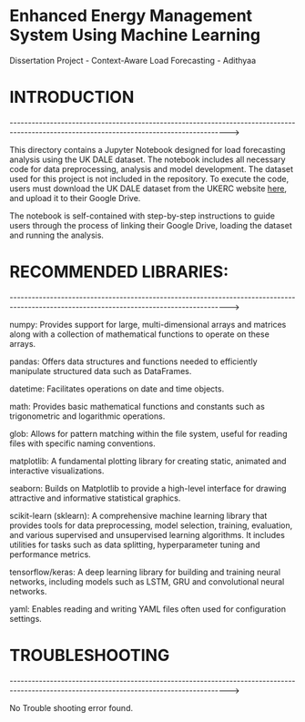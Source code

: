 # Enhanced Energy Management System Using Machine Learning
Dissertation Project - Context-Aware Load Forecasting - Adithyaa

# INTRODUCTION
------------------------------------------------------------------------------------------------------------------------------------------>

This directory contains a Jupyter Notebook designed for load forecasting analysis using the UK DALE dataset. The notebook includes all necessary code for data preprocessing, analysis and model development. The dataset used for this project is not included in the repository. To execute the code, users must download the UK DALE dataset from the UKERC website [here](https://ukerc.rl.ac.uk/cgi-bin/dataDiscover.pl?Action=detail&dataid=7d78f943-f9fe-413b-af52-1816f9d968b0&STerm=UK-DALE&SScope=&GoAct=&AFull=4&AllFilters=&RandKey=&TotHead=TOTHEAD), and upload it to their Google Drive.

The notebook is self-contained with step-by-step instructions to guide users through the process of linking their Google Drive, loading the dataset and running the analysis.

# RECOMMENDED LIBRARIES:
------------------------------------------------------------------------------------------------------------------------------------------>

numpy: Provides support for large, multi-dimensional arrays and matrices along with a collection of mathematical functions to operate on these arrays.

pandas: Offers data structures and functions needed to efficiently manipulate structured data such as DataFrames.

datetime: Facilitates operations on date and time objects.

math: Provides basic mathematical functions and constants such as trigonometric and logarithmic operations.

glob: Allows for pattern matching within the file system, useful for reading files with specific naming conventions.

matplotlib: A fundamental plotting library for creating static, animated and interactive visualizations.

seaborn: Builds on Matplotlib to provide a high-level interface for drawing attractive and informative statistical graphics.

scikit-learn (sklearn): A comprehensive machine learning library that provides tools for data preprocessing, model selection, training, evaluation, and various supervised and unsupervised learning algorithms. It includes utilities for tasks such as data splitting, hyperparameter tuning and performance metrics.

tensorflow/keras: A deep learning library for building and training neural networks, including models such as LSTM, GRU and convolutional neural networks.

yaml: Enables reading and writing YAML files often used for configuration settings.

# TROUBLESHOOTING
------------------------------------------------------------------------------------------------------------------------------------------>

No Trouble shooting error found.
